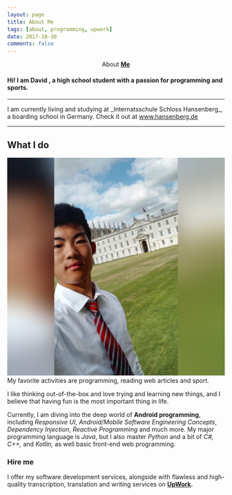 ```yaml
---
layout: page
title: About Me
tags: [about, programming, upwork]
date: 2017-10-30
comments: false
---
```


<center>About <a href="http://pl4gue.github.io"><b> Me</b></a></center>

#### Hi! I am David , a high school student with a passion for programming and sports.</a>

<hr>
I am currently living and studying at _Internatsschule Schloss Hansenberg_, a boarding school in Germany. Check it out at <a href="http://www.hansenberg.de">www.hansenberg.de</a>
<hr>

## What I do
<img class="profile-photo" src="/assets/img/pb.jpg" >
My favorite activities are programming, reading web articles and sport.

I like thinking out-of-the-box and love trying and learning new things, and I believe that having fun is the most important thing in life. 

Currently, I am diving into the deep world of **Android programming**, including _Responsive UI_, _Android/Mobile Software Engineering Concepts_, _Dependency Injection_, _Reactive Programming_ and much more. My major programming language is _Java_, but I also master _Python_ and a bit of _C#, C++,_ and _Kotlin,_ as well basic front-end web programming.


### Hire me
I offer my software development services, alongside with flawless and high-quality transcription, translation and writing services on **<a href="https://www.upwork.com/o/profiles/users/_~01d2548e2afe99f870/"><b>UpWork</b></a>.**
